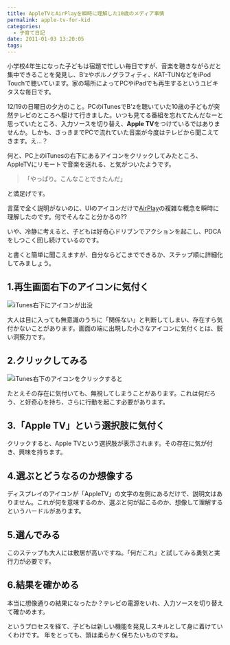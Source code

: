 ```yaml
---
title: AppleTVとAirPlayを瞬時に理解した10歳のメディア事情
permalink: apple-tv-for-kid
categories:
  - 子育て日記
date: 2011-01-03 13:20:05
tags:
---
```


小学校4年生になった子どもは宿題で忙しい毎日ですが、音楽を聴きながらだと集中できることを発見し、B'zやポルノグラフィティ、KAT-TUNなどをiPod Touchで聴いています。家の場所によってPCやiPadでも再生するというユビキタスな毎日です。

12/19の日曜日の夕方のこと。PCのiTunesでB'zを聴いていた10歳の子どもが突然テレビのところへ駆けて行きました。いつも見てる番組を忘れてたんだなーと思っていたところ、入力ソースを切り替え、**Apple TV**をつけているではありませんか。しかも、さっきまでPCで流れていた音楽が今度はテレビから聞こえてきます。え...？

何と、PC上のiTunesの右下にあるアイコンをクリックしてみたところ、AppleTVにリモートで音楽を送れる、と気がついたようです。

> 「やっぱり。こんなことできたんだ」

と満足げです。

言葉で全く説明がないのに、UIのアイコンだけで[AirPlay](http://www.apple.com/jp/itunes/airplay/)の複雑な概念を瞬時に理解したのです。何でそんなこと分かるの??

いや、冷静に考えると、子どもは好奇心ドリブンでアクションを起こし、PDCAをしつこく回し続けているのです。

と書くと簡単に聞こえますが、自分ならどこまでできるか、ステップ順に詳細化してみましょう。

## 1.再生画面右下のアイコンに気付く

![iTunes右下にアイコンが出没](/images/ia-kid/201012-itunes.png)

大人は目に入っても無意識のうちに「関係ない」と判断してしまい、存在すら気付かないことがあります。画面の端に出現した小さなアイコンに気付くとは、鋭い洞察力です。

## 2.クリックしてみる

![iTunes右下のアイコンをクリックすると](/images/ia-kid/201012-itunes-apple-tv.png)

たとえその存在に気付いても、無視してしまうことがあります。これは何だろう、と好奇心を持ち、さらに行動を起こす必要があります。

## 3.「Apple TV」という選択肢に気付く

クリックすると、Apple TVという選択肢が表示されます。その存在に気が付き、興味を持ちます。

## 4.選ぶとどうなるのか想像する

ディスプレイのアイコンが「AppleTV」の文字の左側にあるだけで、説明文はありません。これが何を意味するのか、選ぶと何が起こるのか、想像して理解するというハードルがあります。

## 5.選んでみる

このステップも大人には敷居が高いですね。「何だこれ」と試してみる勇気と実行力が必要です。

## 6.結果を確かめる

本当に想像通りの結果になったか？テレビの電源をいれ、入力ソースを切り替えて確かめます。

というプロセスを経て、子どもは新しい機能を発見しスキルとして身に着けていくわけです。
年をとっても、頭は柔らかく保ちたいものですね。